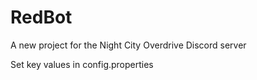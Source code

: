 # RedBot
A new project for the Night City Overdrive Discord server

Set key values in config.properties 
